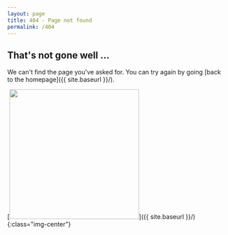 ```yaml
---
layout: page
title: 404 - Page not found
permalink: /404
---
```


## That's not gone well ...

We can't find the page you've asked for.  You can try again by going [back to the homepage]({{ site.baseurl }}/).


[<img src="{{ site.baseurl }}/assets/img/Kolossi404.png" style="width: 296px;"/>]({{ site.baseurl }}/){:class="img-center"}

